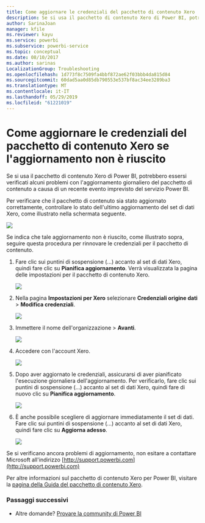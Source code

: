 ```yaml
---
title: Come aggiornare le credenziali del pacchetto di contenuto Xero
description: Se si usa il pacchetto di contenuto Xero di Power BI, potrebbe essersi verificato un problema con l'aggiornamento giornaliero del pacchetto di contenuto a causa di un recente evento imprevisto del servizio Power BI.
author: SarinaJoan
manager: kfile
ms.reviewer: kayu
ms.service: powerbi
ms.subservice: powerbi-service
ms.topic: conceptual
ms.date: 08/10/2017
ms.author: sarinas
LocalizationGroup: Troubleshooting
ms.openlocfilehash: 1d773f8c7509fa4bbf872ae62f03bbb4da815d84
ms.sourcegitcommit: 60dad5aa0d85db790553e537bf8ac34ee3289ba3
ms.translationtype: MT
ms.contentlocale: it-IT
ms.lasthandoff: 05/29/2019
ms.locfileid: "61221019"
---
```

# <a name="how-to-refresh-your-xero-content-pack-credentials-if-refresh-failed"></a>Come aggiornare le credenziali del pacchetto di contenuto Xero se l'aggiornamento non è riuscito
Se si usa il pacchetto di contenuto Xero di Power BI, potrebbero essersi verificati alcuni problemi con l'aggiornamento giornaliero del pacchetto di contenuto a causa di un recente evento imprevisto del servizio Power BI.

Per verificare che il pacchetto di contenuto sia stato aggiornato correttamente, controllare lo stato dell'ultimo aggiornamento del set di dati Xero, come illustrato nella schermata seguente.

![](media/service-refresh-xero-credentials/powerbi-xero-refresh-failed.png)

Se indica che tale aggiornamento non è riuscito, come illustrato sopra, seguire questa procedura per rinnovare le credenziali per il pacchetto di contenuto.

1. Fare clic sui puntini di sospensione (...) accanto al set di dati Xero, quindi fare clic su **Pianifica aggiornamento**. Verrà visualizzata la pagina delle impostazioni per il pacchetto di contenuto Xero.
   
    ![](media/service-refresh-xero-credentials/powerbi-xero-schedule-refresh.png)
2. Nella pagina **Impostazioni per Xero** selezionare **Credenziali origine dati** > **Modifica credenziali**.
   
    ![](media/service-refresh-xero-credentials/powerbi-xero-settings-page.png)
3. Immettere il nome dell'organizzazione > **Avanti**.
   
    ![](media/service-refresh-xero-credentials/powerbi-xero-configure.png)
4. Accedere con l'account Xero.
   
    ![](media/service-refresh-xero-credentials/powerbi-xero-welcome.png)
5. Dopo aver aggiornato le credenziali, assicurarsi di aver pianificato l'esecuzione giornaliera dell'aggiornamento. Per verificarlo, fare clic sui puntini di sospensione (...) accanto al set di dati Xero, quindi fare di nuovo clic su **Pianifica aggiornamento**.
   
    ![](media/service-refresh-xero-credentials/powerbi-xero-refresh-schedule.png)
6. È anche possibile scegliere di aggiornare immediatamente il set di dati. Fare clic sui puntini di sospensione (...) accanto al set di dati Xero, quindi fare clic su **Aggiorna adesso**.
   
    ![](media/service-refresh-xero-credentials/powerbi-xero-refresh-now.png)

Se si verificano ancora problemi di aggiornamento, non esitare a contattare Microsoft all'indirizzo [http://support.powerbi.com](http://support.powerbi.com) 

Per altre informazioni sul pacchetto di contenuto Xero per Power BI, visitare la [pagina della Guida del pacchetto di contenuto Xero](service-connect-to-xero.md).

### <a name="next-steps"></a>Passaggi successivi
* Altre domande? [Provare la community di Power BI](http://community.powerbi.com/)

